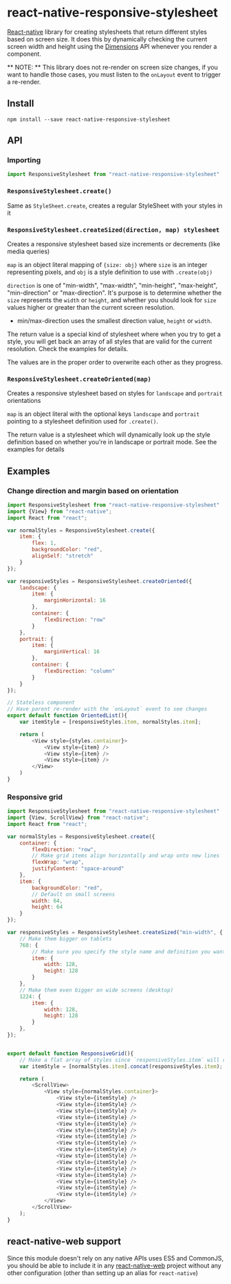 # react-native-responsive-stylesheet
[React-native](https://facebook.github.io/react-native/) library for creating stylesheets that return different styles based on screen size.
It does this by dynamically checking the current screen width and height using the [Dimensions](https://facebook.github.io/react-native/docs/dimensions.html) API whenever you render a component.

** NOTE: ** This library does not re-render on screen size changes, if you want to handle those cases, you must listen to the `onLayout` event to trigger a re-render.

## Install

`npm install --save react-native-responsive-stylesheet`

## API

### Importing

```javascript
import ResponsiveStylesheet from "react-native-responsive-stylesheet"
```

### `ResponsiveStylesheet.create()`

Same as `StyleSheet.create`, creates a regular StyleSheet with your styles in it

### `ResponsiveStylesheet.createSized(direction, map) stylesheet`

Creates a responsive stylesheet based size increments or decrements (like media queries)

`map` is an object literal mapping of `{size: obj}` where `size` is an integer representing pixels, and `obj` is a style definition to use with `.create(obj)`

`direction` is one of "min-width", "max-width", "min-height", "max-height", "min-direction" or "max-direction". It's purpose is to determine whether the `size` represents the `width` or `height`, and whether you should look for `size` values higher or greater than the current screen resolution.

* min/max-direction uses the smallest direction value, `height` or `width`.

The return value is a special kind of stylesheet where when you try to get a style, you will get back an array of all styles that are valid for the current resolution. Check the examples for details.

The values are in the proper order to overwrite each other as they progress.

### `ResponsiveStylesheet.createOriented(map)`

Creates a responsive stylesheet based on styles for `landscape` and `portrait` orientations

`map` is an object literal with the optional keys `landscape` and `portrait` pointing to a stylesheet definition used for `.create()`.

The return value is a stylesheet which will dynamically look up the style definition based on whether you're in landscape or portrait mode. See the examples for details

## Examples

### Change direction and margin based on orientation

```javascript
import ResponsiveStylesheet from "react-native-responsive-stylesheet"
import {View} from "react-native";
import React from "react";

var normalStyles = ResponsiveStylesheet.create({
	item: {
		flex: 1,
		backgroundColor: "red",
		alignSelf: "stretch"
	}
});

var responsiveStyles = ResponsiveStylesheet.createOriented({
	landscape: {
		item: {
			marginHorizontal: 16
		},
		container: {
			flexDirection: "row"
		}
	},
	portrait: {
		item: {
			marginVertical: 16
		},
		container: {
			flexDirection: "column"
		}
	}
});

// Stateless component
// Have parent re-render with the `onLayout` event to see changes
export default function OrientedList(){
	var itemStyle = [responsiveStyles.item, normalStyles.item];

	return (
		<View style={styles.container}>
			<View style={item} />
			<View style={item} />
			<View style={item} />
		</View>
	)
}
```

### Responsive grid

```javascript
import ResponsiveStylesheet from "react-native-responsive-stylesheet"
import {View, ScrollView} from "react-native";
import React from "react";

var normalStyles = ResponsiveStylesheet.create({
	container: {
		flexDirection: "row",
		// Make grid items align horizontally and wrap onto new lines
		flexWrap: "wrap",
		justifyContent: "space-around"
	},
	item: {
		backgroundColor: "red",
		// Default on small screens
		width: 64,
		height: 64
	}
});

var responsiveStyles = ResponsiveStylesheet.createSized("min-width", {
	// Make them bigger on tablets
	768: {
		// Make sure you specify the style name and definition you want
		item: {
			width: 128,
			height: 128
		}
	},
	// Make them even bigger on wide screens (desktop)
	1224: {
		item: {
			width: 128,
			height: 128
		}
	},
});


export default function ResponsiveGrid(){
	// Make a flat array of styles since `responsiveStyles.item` will return an array
	var itemStyle = [normalStyles.item].concat(responsiveStyles.item);

	return (
		<ScrollView>
			<View style={normalStyles.container}>
				<View style={itemStyle} />
				<View style={itemStyle} />
				<View style={itemStyle} />
				<View style={itemStyle} />
				<View style={itemStyle} />
				<View style={itemStyle} />
				<View style={itemStyle} />
				<View style={itemStyle} />
				<View style={itemStyle} />
				<View style={itemStyle} />
				<View style={itemStyle} />
				<View style={itemStyle} />
				<View style={itemStyle} />
				<View style={itemStyle} />
				<View style={itemStyle} />
				<View style={itemStyle} />
			</View>
		</ScrollView>
	);
}
```

## react-native-web support

Since this module doesn't rely on any native APIs uses ES5 and CommonJS, you should be able to include it in any [react-native-web](https://github.com/necolas/react-native-web) project without any other configuration (other than setting up an alias for `react-native`)
